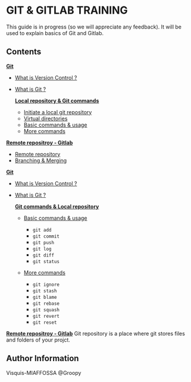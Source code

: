 # GIT & GITLAB TRAINING
This guide is in progress (so we will appreciate any feedback).
It will be used to explain basics of Git and Gitlab.

## Contents

**[Git](#git)**
* [What is Version Control ?](#what-is-version-control)

* [What is Git ?](#what-is-git)

    **[Local repository & Git commands](#local-repository-git-commands)**
  * [Initiate a local git repository](#initiate-a-local-git-repository)
  * [Virtual directories](#virtual-directories)
  * [Basic commands & usage](#basic-commands-&-usage)
  * [More commands](#more-commands)

**[Remote repositroy - Gitlab](#remote-repository-gitlab)**
* [Remote repository](#remote-repository)
* [Branching & Merging](#branching-merging)

**[Git](#git)**
* [What is Version Control ?](#what-is-version-control)
* [What is Git ?](#what-is-git)

    **[Git commands & Local repository](#git-commands-local-repository)**
  * [Basic commands & usage](#basic-commands-&-usage)
      * `git add`
      * `git commit`
      * `git push`
      * `git log`
      * `git diff`
      * `git status`

  * [More commands](#more-commands)
      * `git ignore`
      * `git stash`
      * `git blame`
      * `git rebase`
      * `git squash`
      * `git revert`
      * `git reset`

**[Remote repositroy - Gitlab](#remote-repository-gitlab)**
Git repository is a place where git stores files and folders of your projct.

Author Information
------------------

Visquis-MIAFFOSSA @Groopy